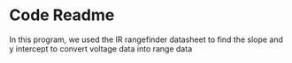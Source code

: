 # Code Readme
In this program, we used the IR rangefinder datasheet to find the slope and y intercept to convert voltage data into range data
